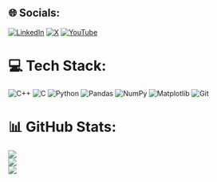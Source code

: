 
## 🌐 Socials:
[![LinkedIn](https://img.shields.io/badge/LinkedIn-%230077B5.svg?logo=linkedin&logoColor=white)](https://www.linkedin.com/in/u%C4%9Furhan-da%C5%9Fdemir-a73863219/) [![X](https://img.shields.io/badge/X-black.svg?logo=X&logoColor=white)](https://x.com/Ugurhandasdemr) [![YouTube](https://img.shields.io/badge/YouTube-%23FF0000.svg?logo=YouTube&logoColor=white)](https://www.youtube.com/@ugurhandasdemir6904) 

# 💻 Tech Stack:
![C++](https://img.shields.io/badge/c++-%2300599C.svg?style=for-the-badge&logo=c%2B%2B&logoColor=white) ![C](https://img.shields.io/badge/c-%2300599C.svg?style=for-the-badge&logo=c&logoColor=white) ![Python](https://img.shields.io/badge/python-3670A0?style=for-the-badge&logo=python&logoColor=ffdd54) ![Pandas](https://img.shields.io/badge/pandas-%23150458.svg?style=for-the-badge&logo=pandas&logoColor=white) ![NumPy](https://img.shields.io/badge/numpy-%23013243.svg?style=for-the-badge&logo=numpy&logoColor=white) ![Matplotlib](https://img.shields.io/badge/Matplotlib-%23ffffff.svg?style=for-the-badge&logo=Matplotlib&logoColor=black) ![Git](https://img.shields.io/badge/git-%23F05033.svg?style=for-the-badge&logo=git&logoColor=white)
# 📊 GitHub Stats:
![](https://github-readme-stats.vercel.app/api?username=ugurhandasdemir&theme=dark&hide_border=false&include_all_commits=false&count_private=false)<br/>
![](https://github-readme-streak-stats.herokuapp.com/?user=ugurhandasdemir&theme=dark&hide_border=false)<br/>
![](https://github-readme-stats.vercel.app/api/top-langs/?username=ugurhandasdemir&theme=dark&hide_border=false&include_all_commits=false&count_private=false&layout=compact)

<!-- Proudly created with GPRM ( https://gprm.itsvg.in ) -->

